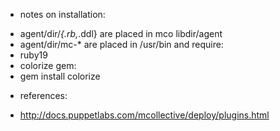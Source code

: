 * notes on installation:
 - agent/dir/*{.rb,*.ddl} are placed in mco libdir/agent
 - agent/dir/mc-* are placed in /usr/bin and require:
  - ruby19
  - colorize gem:
   - gem install colorize

* references:
 - http://docs.puppetlabs.com/mcollective/deploy/plugins.html

